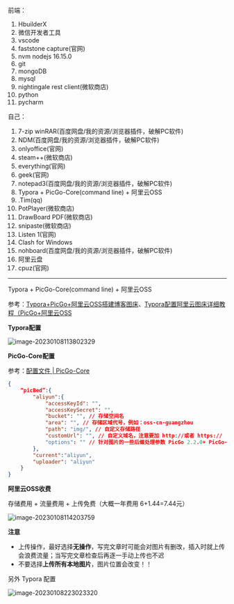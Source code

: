 前端：

1. HbuilderX
2. 微信开发者工具
3. vscode
4. faststone capture(官网)
5. nvm nodejs 16.15.0
6. git
7. mongoDB
8. mysql
9. nightingale rest client(微软商店)
10. python
11. pycharm



自己：

1. 7-zip  winRAR(百度网盘/我的资源/浏览器插件，破解PC软件)
2. NDM(百度网盘/我的资源/浏览器插件，破解PC软件)
3. onlyoffice(官网)
4. steam++(微软商店)
5. everything(官网)
6. geek(官网)
7. notepad3(百度网盘/我的资源/浏览器插件，破解PC软件)
8. Typora + PicGo-Core(command line) + 阿里云OSS
9. .Tim(qq)
10. PotPlayer(微软商店)
11. DrawBoard PDF(微软商店)
12. snipaste(微软商店)
13. Listen 1(官网)
14. Clash for Windows
15. nohboard(百度网盘/我的资源/浏览器插件，破解PC软件)
16. 阿里云盘
17. cpuz(官网)



---

Typora + PicGo-Core(command line) + 阿里云OSS

参考：[Typora+PicGo+阿里云OSS搭建博客图床](https://blog.csdn.net/muxuen/article/details/122441469)、[Typora配置阿里云图床详细教程（PicGo+阿里云OSS](https://blog.csdn.net/BISyus/article/details/119216082)

**Typora配置**

![image-20230108113802329](https://alicloud-imgs.oss-cn-guangzhou.aliyuncs.com/img/image-20230108113802329.png)

**PicGo-Core配置**

参考：[配置文件 | PicGo-Core](https://picgo.github.io/PicGo-Core-Doc/zh/guide/config.html#picbed-aliyun)

```json
{
    “picBed”:{
        "aliyun":{
            "accessKeyId": "",
            "accessKeySecret": "",
            "bucket": "", // 存储空间名
            "area": "", // 存储区域代号，例如：oss-cn-guangzhou
            "path": "img/", // 自定义存储路径
            "customUrl": "", // 自定义域名，注意要加 http://或者 https://
            "options": "" // 针对图片的一些后缀处理参数 PicGo 2.2.0+ PicGo-Core 1.4.0+
        },
        "current":"aliyun",
        "uploader": "aliyun"
    }
}
```

**阿里云OSS收费**

存储费用 + 流量费用 + 上传免费（大概一年费用 6+1.44=7.44元）

![image-20230108114203759](https://alicloud-imgs.oss-cn-guangzhou.aliyuncs.com/img/image-20230108114203759.png)

**注意**

- 上传操作，最好选择**无操作**，写完文章时可能会对图片有删改，插入时就上传会浪费流量；当写完文章检查后再逐一手动上传也不迟
- 不要选择**上传所有本地图片**，图片位置会改变！！



另外 Typora 配置

![image-20230108223023320](https://alicloud-imgs.oss-cn-guangzhou.aliyuncs.com/img/image-20230108223023320.png)
